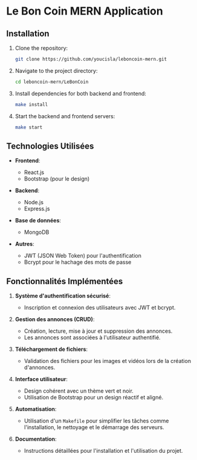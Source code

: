 # Le Bon Coin MERN Application

## Installation

1. Clone the repository:
   ```bash
   git clone https://github.com/youcisla/leboncoin-mern.git
   ```

2. Navigate to the project directory:
   ```bash
   cd leboncoin-mern/LeBonCoin
   ```

3. Install dependencies for both backend and frontend:
   ```bash
   make install
   ```

4. Start the backend and frontend servers:
   ```bash
   make start
   ```

## Technologies Utilisées

- **Frontend**:
  - React.js
  - Bootstrap (pour le design)

- **Backend**:
  - Node.js
  - Express.js

- **Base de données**:
  - MongoDB

- **Autres**:
  - JWT (JSON Web Token) pour l'authentification
  - Bcrypt pour le hachage des mots de passe

## Fonctionnalités Implémentées

1. **Système d'authentification sécurisé**:
   - Inscription et connexion des utilisateurs avec JWT et bcrypt.

2. **Gestion des annonces (CRUD)**:
   - Création, lecture, mise à jour et suppression des annonces.
   - Les annonces sont associées à l'utilisateur authentifié.

3. **Téléchargement de fichiers**:
   - Validation des fichiers pour les images et vidéos lors de la création d'annonces.

4. **Interface utilisateur**:
   - Design cohérent avec un thème vert et noir.
   - Utilisation de Bootstrap pour un design réactif et aligné.

5. **Automatisation**:
   - Utilisation d'un `Makefile` pour simplifier les tâches comme l'installation, le nettoyage et le démarrage des serveurs.

6. **Documentation**:
   - Instructions détaillées pour l'installation et l'utilisation du projet.

